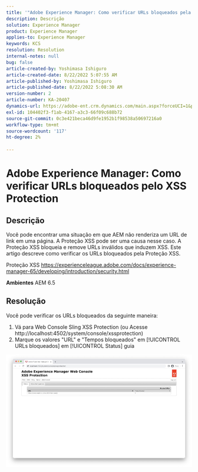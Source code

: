 ```yaml
---
title: '"Adobe Experience Manager: Como verificar URLs bloqueados pela Proteção XSS'''
description: Descrição
solution: Experience Manager
product: Experience Manager
applies-to: Experience Manager
keywords: KCS
resolution: Resolution
internal-notes: null
bug: false
article-created-by: Yoshimasa Ishiguro
article-created-date: 8/22/2022 5:07:55 AM
article-published-by: Yoshimasa Ishiguro
article-published-date: 8/22/2022 5:08:30 AM
version-number: 2
article-number: KA-20407
dynamics-url: https://adobe-ent.crm.dynamics.com/main.aspx?forceUCI=1&pagetype=entityrecord&etn=knowledgearticle&id=c3e6e460-d821-ed11-b83e-0022480866ad
exl-id: 104402f3-f1ab-4167-a3c3-66f09c688b72
source-git-commit: 0c3e421beca46d9fe1952b1f98538a50697216a0
workflow-type: tm+mt
source-wordcount: '117'
ht-degree: 2%

---
```


# Adobe Experience Manager: Como verificar URLs bloqueados pelo XSS Protection

## Descrição


Você pode encontrar uma situação em que AEM não renderiza um URL de link em uma página. A Proteção XSS pode ser uma causa nesse caso. A Proteção XSS bloqueia e remove URLs inválidos que induzem XSS.
Este artigo descreve como verificar os URLs bloqueados pela Proteção XSS.

Proteção XSS https://experienceleague.adobe.com/docs/experience-manager-65/developing/introduction/security.html

<b>Ambientes</b>
AEM 6.5


## Resolução


Você pode verificar os URLs bloqueados da seguinte maneira:
1. Vá para Web Console Sling XSS Protection (ou Acesse http://localhost:4502/system/console/xssprotection)
2. Marque os valores &quot;URL&quot; e &quot;Tempos bloqueados&quot; em [!UICONTROL URLs bloqueados] em [!UICONTROL Status] guia

![](assets/c1d7a6cc-d521-ed11-b83e-0022480866ad.png)
